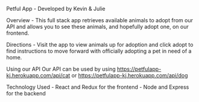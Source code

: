 Petful App - Developed by Kevin & Julie

Overview - This full stack app retrieves available animals to adopt from our API and allows you to see these animals, and hopefully adopt one, on our frontend.

Directions - Visit the app to view animals up for adoption and click adopt to find instructions to move forward with officially adopting a pet in need of a home.

Using our API Our API can be used by using https://petfulapp-kj.herokuapp.com/api/cat or https://petfulapp-kj.herokuapp.com/api/dog

Technology Used - React and Redux for the frontend - Node and Express for the backend

